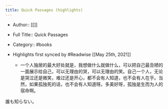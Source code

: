 ```yaml
---
title: Quick Passages (highlights)
---
```


- Author:: [[]]

- Full Title:: Quick Passages

- Category:: #books

- Highlights first synced by #Readwise [[May 25th, 2021]]
	 - 一个人独居的最大好处就是，我想做什么就做什么，可以把自己最丑陋的一面展示给自己，可以无理由的哭，可以无理由的笑。自己一个人，无论是哭泣还是微笑，难过还是开心，都不会有人知道，也不会有人在乎。当然，如果孤独死的话，也不会有人知道呀。多美好呀，孤独是生而为人的宿命啊。

誰も知らない。
